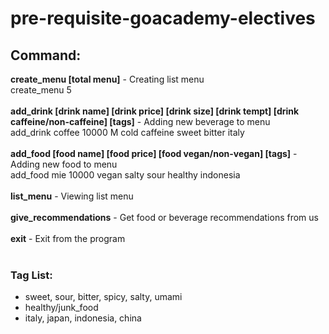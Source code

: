 # pre-requisite-goacademy-electives

## Command:<br>
<b>create_menu [total menu]</b> - Creating list menu<br>
create_menu 5<br>
<br>
<b>add_drink [drink name] [drink price] [drink size] [drink tempt] [drink caffeine/non-caffeine] [tags]</b> - Adding new beverage to menu<br>
add_drink coffee 10000 M cold caffeine sweet bitter italy<br>
<br>
<b>add_food [food name] [food price] [food vegan/non-vegan] [tags]</b> - Adding new food to menu<br>
add_food mie 10000 vegan salty sour healthy indonesia<br>
<br>
<b>list_menu</b> - Viewing list menu<br>
<br>
<b>give_recommendations</b> - Get food or beverage recommendations from us<br>
<br>
<b>exit</b> - Exit from the program<br>
<br>
### Tag List:
- sweet, sour, bitter, spicy, salty, umami
- healthy/junk_food
- italy, japan, indonesia, china
